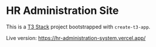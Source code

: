 # HR Administration Site

This is a [T3 Stack](https://create.t3.gg/) project bootstrapped with `create-t3-app`.

Live version: https://hr-administration-system.vercel.app/
